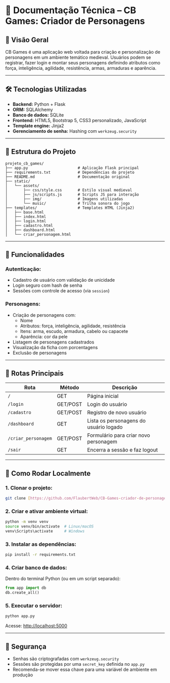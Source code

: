 # 📘 Documentação Técnica – CB Games: Criador de Personagens

## 📌 Visão Geral

CB Games é uma aplicação web voltada para criação e personalização de personagens em um ambiente temático medieval. Usuários podem se registrar, fazer login e montar seus personagens definindo atributos como força, inteligência, agilidade, resistência, armas, armaduras e aparência.

---

## 🛠️ Tecnologias Utilizadas

- **Backend:** Python + Flask  
- **ORM:** SQLAlchemy  
- **Banco de dados:** SQLite  
- **Frontend:** HTML5, Bootstrap 5, CSS3 personalizado, JavaScript  
- **Template engine:** Jinja2  
- **Gerenciamento de senha:** Hashing com `werkzeug.security`

---

## 📁 Estrutura do Projeto

```
projeto_cb_games/
├── app.py                      # Aplicação Flask principal
├── requirements.txt            # Dependências do projeto
├── README.md                   # Documentação original
├── static/
│   └── assets/
│       ├── css/style.css       # Estilo visual medieval
│       ├── js/scripts.js       # Scripts JS para interação
│       ├── img/                # Imagens utilizadas
│       └── music/              # Trilha sonora do jogo
├── templates/                  # Templates HTML (Jinja2)
│   ├── base.html
│   ├── index.html
│   ├── login.html
│   ├── cadastro.html
│   ├── dashboard.html
│   └── criar_personagem.html
```

---

## 🔐 Funcionalidades

### Autenticação:
- Cadastro de usuário com validação de unicidade
- Login seguro com hash de senha
- Sessões com controle de acesso (via `session`)

### Personagens:
- Criação de personagens com:
  - Nome
  - Atributos: força, inteligência, agilidade, resistência
  - Itens: arma, escudo, armadura, cabelo ou capacete
  - Aparência: cor da pele
- Listagem de personagens cadastrados
- Visualização da ficha com porcentagens
- Exclusão de personagens

---

## 🔀 Rotas Principais

| Rota                 | Método | Descrição |
|----------------------|--------|------------|
| `/`                  | GET    | Página inicial |
| `/login`             | GET/POST | Login do usuário |
| `/cadastro`          | GET/POST | Registro de novo usuário |
| `/dashboard`         | GET    | Lista os personagens do usuário logado |
| `/criar_personagem`  | GET/POST | Formulário para criar novo personagem |
| `/sair`              | GET    | Encerra a sessão e faz logout |

---

## 🧪 Como Rodar Localmente

### 1. Clonar o projeto:
```bash
git clone [https://github.com/FlaubertWeb/CB-Games-criador-de-personagens]

```

### 2. Criar e ativar ambiente virtual:
```bash 
python -m venv venv
source venv/bin/activate  # Linux/macOS
venv\Scripts\activate     # Windows
```

### 3. Instalar as dependências:
```bash
pip install -r requirements.txt
```

### 4. Criar banco de dados:
Dentro do terminal Python (ou em um script separado):
```python
from app import db
db.create_all()
```

### 5. Executar o servidor:
```bash
python app.py
```

Acesse: [http://localhost:5000](http://localhost:5000)

---

## 🔐 Segurança

- Senhas são criptografadas com `werkzeug.security`
- Sessões são protegidas por uma `secret_key` definida no `app.py`
- Recomenda-se mover essa chave para uma variável de ambiente em produção


